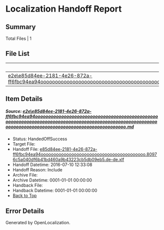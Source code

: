 # <a name='report-top'></a> Localization Handoff Report

## Summary
 Total Files | 1

## File List
 Source File | Status | Details 
 ----------- | ------ | ------- 
 [e2e\e85d84ee-2181-4e26-872a-ff6fbc94ea94ooooooooooooooooooooooooooooooooooooooooooooooooooooooooooooooooooooooooooooooooooooooooooooooooooooooooooooooooooooooooooooooooooooooooooooooooooooooo.md](https://github.com/OpenLocalizationTestOrg/oltest/blob/4cd82fe5338648589d015759e00eb48b60e9477e/e2e/e85d84ee-2181-4e26-872a-ff6fbc94ea94ooooooooooooooooooooooooooooooooooooooooooooooooooooooooooooooooooooooooooooooooooooooooooooooooooooooooooooooooooooooooooooooooooooooooooooooooooooooo.md) | HandedOffSuccess | [Details](#c73f47872ce7a858f406699606e4305591c7028c2)

## Item Details
##### <a name='c73f47872ce7a858f406699606e4305591c7028c2'></a> Source: [e2e\e85d84ee-2181-4e26-872a-ff6fbc94ea94ooooooooooooooooooooooooooooooooooooooooooooooooooooooooooooooooooooooooooooooooooooooooooooooooooooooooooooooooooooooooooooooooooooooooooooooooooooooo.md](https://github.com/OpenLocalizationTestOrg/oltest/blob/4cd82fe5338648589d015759e00eb48b60e9477e/e2e/e85d84ee-2181-4e26-872a-ff6fbc94ea94ooooooooooooooooooooooooooooooooooooooooooooooooooooooooooooooooooooooooooooooooooooooooooooooooooooooooooooooooooooooooooooooooooooooooooooooooooooooo.md)
* Status: HandedOffSuccess
* Target File: 
* Handoff File: [e85d84ee-2181-4e26-872a-ff6fbc94ea94ooooooooooooooooooooooooooooooooooooooooo.80976c5a040df6b41bd460a9b43223cb5db09eb5.de-de.xlf](https://github.com/OpenLocalizationTestOrg/olhandoff-e2e/blob/ca4610dc368ecc30cef628fc0d3df06ce9d5c718/ol-handoff/OpenLocalizationTestOrg/oltest-dede-fly/ci/ht/e85d84ee-2181-4e26-872a-ff6fbc94ea94ooooooooooooooooooooooooooooooooooooooooo.80976c5a040df6b41bd460a9b43223cb5db09eb5.de-de.xlf)
* Handoff Datetime: 2016-07-10 12:33:08
* Handoff Reason: Include
* Archive File: 
* Archive Datetime: 0001-01-01 00:00:00
* Handback File: 
* Handback Datetime: 0001-01-01 00:00:00
* [Back to Top](#report-top)


## Error Details

Generated by OpenLocalization.
